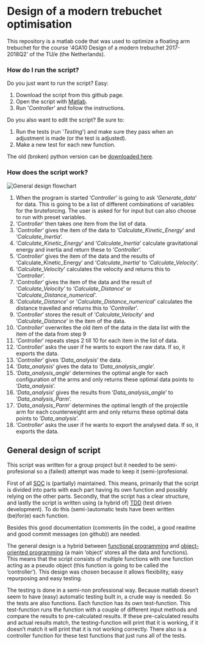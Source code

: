 ﻿# Design of a modern trebuchet optimisation
This repository is a matlab code that was used to optimize a floating arm trebuchet for the course '4GA10 Design of a modern trebuchet 2017-2018Q2' of the TU/e (the Netherlands).
### How do I run the script?
Do you just want to run the script? Easy:
1. Download the script from this github page.
2. Open the script with [Matlab](https://nl.mathworks.com/products/matlab.html).
3. Run '_Controller_' and follow the instructions.

Do you also want to edit the script? Be sure to:
1. Run the tests (run '_Testing_') and make sure they pass when an adjustment is made (or the test is adjusted).
2. Make a new test for each new function.

The old (broken) python version can be [downloaded here](https://pastebin.com/37xfA261).
### How does the script work?
![General design flowchart](https://i.imgur.com/JAVAiAV.png)
1. When the program is started ‘_Controller_’ is going to ask ‘_Generate_data_’ for data. This is going to be a list of different combinations of variables for the bruteforcing. The user is asked for for input but can also choose to run with preset variables.
2. ‘_Controller_’ then takes one item from the list of data.
3. ‘_Controller_’ gives the item of the data to ‘_Calculate_Kinetic_Energy_’ and ‘_Calculate_Inertia_’.
4. ‘_Calculate_Kinetic_Energy_’ and ‘_Calculate_Inertia_’ calculate gravitational energy and inertia and return these to ‘_Controller_’.
5. ‘_Controller_’ gives the item of the data and the results of ‘Calculate_Kinetic_Energy’ and ‘_Calculate_Inertia_’ to ‘_Calculate_Velocity_’.
6. ‘_Calculate_Velocity_’ calculates the velocity and returns this to ‘_Controller_’.
7. ‘_Controller_’ gives the item of the data and the result of ‘_Calculate_Velocity_’ to ‘_Calculate_Distance_’ or '_Calculate_Distance_numerical_'.
8. ‘_Calculate_Distance_’ or '_Calculate_Distance_numerical_' calculates the distance travelled and returns this to ‘_Controller_’.
9. ‘_Controller_’ stores the result of ‘_Calculate_Velocity_’ and ‘_Calculate_Distance_’ in the item of the data.
10. ‘_Controller_’ overwrites the old item of the data in the data list with the item of the data from step 9
11. ‘_Controller_’ repeats steps 2 till 10 for each item in the list of data.
12. ‘_Controller_’ asks the user if he wants to export the raw data. If so, it exports the data.
13. ‘_Controller_’ gives ‘_Data_analysis_’ the data.
14. ‘_Data_analysis_’ gives the data to ‘_Data_analysis_angle_’.
15. ‘_Data_analysis_angle_’ determines the optimal angle for each configuration of the arms and only returns these optimal data points to ‘_Data_analysis_’.
16. ‘_Data_analysis_’ gives the results from ‘_Data_analysis_angle_’ to ‘_Data_analysis_Parm_’.
17. ‘_Data_analysis_Parm_’ determines the optimal length of the projectile arm for each counterweight arm and only returns these optimal data points to ‘_Data_analysis_’.
18. ‘_Controller_’ asks the user if he wants to export the analysed data. If so, it exports the data.

## General design of script
This script was written for a group project but it needed to be semi-profesional so a (failed) attempt was made to keep it (semi-)profesional.

First of all [SOC](https://en.wikipedia.org/wiki/Separation_of_concerns) is (partially) maintained. This means, primarily that the script is divided into parts with each part having its own function and possibly relying on the other parts. Secondly, that the script has a clear structure, and lastly the script is written using (a hybrid of) [TDD](https://en.wikipedia.org/wiki/Test-driven_development) (test driven development). To do this (semi-)automatic tests have been written (be)for(e) each function.

Besides this good documentation (comments (in the code), a good readme and good commit messages (on github)) are needed.

The general design is a hybrid between [functional programming](https://en.wikipedia.org/wiki/Functional_programming) and [object-oriented programming](https://en.wikipedia.org/wiki/Object-oriented_programming) (a main ‘object’ stores all the data and functions). This means that the script consists of multiple functions with one function acting as a pseudo object (this function is going to be called the ‘controller’). This design was chosen because it allows flexibility, easy repurposing and easy testing.

The testing is done in a semi-non professional way. Because matlab doesn’t seem to have (easy) automatic testing built in, a crude way is needed. So the tests are also functions. Each function has its own test-function. This test-function runs the function with a couple of different input methods and compare the results to pre-calculated results. If these pre-calculated results and actual results match, the testing-function will print that it is working, if it doesn’t match it will print that it is not working correctly. There also is a controller function for these test functions that just runs all of the tests.
